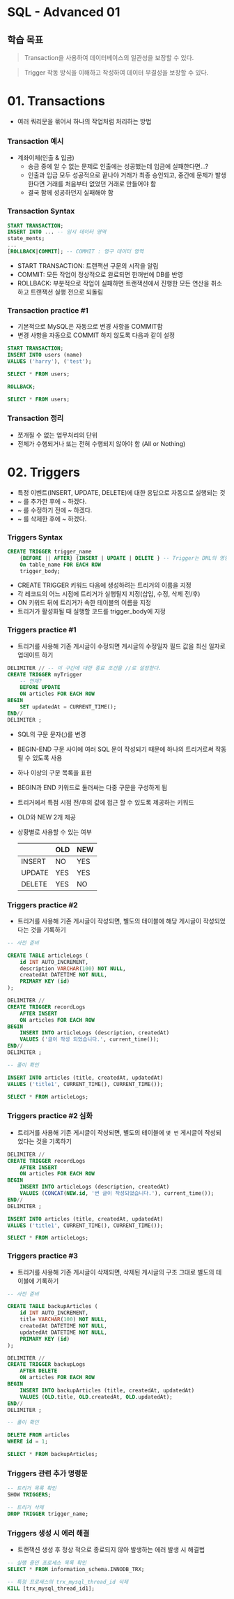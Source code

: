 # SQL - Advanced 01

## 학습 목표

> Transaction을 사용하여 데이터베이스의 일관성을 보장할 수 있다.

> Trigger 작동 방식을 이해하고 작성하여 데이터 무결성을 보장할 수 있다.

# 01. Transactions
- 여러 쿼리문을 묶어서 하나의 작업처럼 처리하는 방법

### Transaction 예시
- 계좌이체(인출 & 입금)
    - 송금 중에 알 수 없는 문제로 인출에는 성공했는데 입금에 실패한다면...?
    - 인출과 입금 모두 성공적으로 끝나야 거래가 최종 승인되고, 중간에 문제가 발생한다면 거래를 처음부터 없었던 거래로 만들어야 함
    - 결국 함께 성공하던지 실패해야 함

### Transaction Syntax

``` SQL
START TRANSACTION;
INSERT INTO ... -- 임시 데이터 영역
state_ments;
...
[ROLLBACK|COMMIT]; -- COMMIT : 영구 데이터 영역
```

- START TRANSACTION: 트랜잭션 구문의 시작을 알림
- COMMIT: 모든 작업이 정상적으로 완료되면 한꺼번에 DB를 반영
- ROLLBACK: 부분적으로 작업이 실패하면 트랜잭션에서 진행한 모든 연산을 취소하고 트랜잭션 실행 전으로 되돌림

### Transaction practice #1
- 기본적으로 MySQL은 자동으로 변경 사항을 COMMIT함
- 변경 사항을 자동으로 COMMIT 하지 않도록 다음과 같이 설정

``` SQL
START TRANSACTION;
INSERT INTO users (name)
VALUES ('harry'), ('test');

SELECT * FROM users;

ROLLBACK;

SELECT * FROM users;
```

### Transaction 정리
- 쪼개질 수 없는 업무처리의 단위
- 전체가 수행되거나 또는 전혀 수행되지 않아야 함 (All or Nothing)

# 02. Triggers
- 특정 이벤트(INSERT, UPDATE, DELETE)에 대한 응답으로 자동으로 실행되는 것
- ~ 를 추가한 후에 ~ 하겠다.
- ~ 를 수정하기 전에 ~ 하겠다.
- ~ 를 삭제한 후에 ~ 하겠다.

### Triggers Syntax

``` SQL
CREATE TRIGGER trigger_name
    {BEFORE || AFTER} {INSERT | UPDATE | DELETE } -- Trigger는 DML의 영향을 받는 필드값에만 적용할 수 있음
    On table_name FOR EACH ROW
    trigger_body; 
```

- CREATE TRIGGER 키워드 다음에 생성하려는 트리거의 이름을 지정
- 각 레코드의 어느 시점에 트리거가 실행될지 지정(삽입, 수정, 삭제 전/후)
- ON 키워드 뒤에 트리거가 속한 테이블의 이름을 지정
- 트리거가 활성화될 때 실행할 코드를 trigger_body에 지정


### Triggers practice #1
- 트리거를 사용해 기존 게시글이 수정되면 게시글의 수정일자 필드 값을 최신 일자로 업데이트 하기

``` SQL
DELIMITER // -- 이 구간에 대한 종료 조건을 //로 설정한다.
CREATE TRIGGER myTrigger
	-- 언제?
	BEFORE UPDATE
    ON articles FOR EACH ROW
BEGIN
    SET updatedAt = CURRENT_TIME();
END//
DELIMITER ;
```

- SQL의 구문 문자(;)를 변경
- BEGIN-END 구문 사이에 여러 SQL 문이 작성되기 때문에 하나의 트리거로써 작동될 수 있도록 사용
- 하나 이상의 구문 목록을 표현
- BEGIN과 END 키워드로 둘러싸는 다중 구문을 구성하게 됨

- 트리거에서 특점 시점 전/후의 값에 접근 할 수 있도록 제공하는 키워드
- OLD와 NEW 2개 제공
- 상황별로 사용할 수 있는 여부

    ||OLD|NEW|
    |--|--|--|
    |INSERT|NO|YES|
    |UPDATE|YES|YES|
    |DELETE|YES|NO|


### Triggers practice #2
- 트리거를 사용해 기존 게시글이 작성되면, 별도의 테이블에 해당 게시글이 작성되었다는 것을 기록하기

``` SQL
-- 사전 준비

CREATE TABLE articleLogs (
    id INT AUTO_INCREMENT,
    description VARCHAR(100) NOT NULL,
    createdAt DATETIME NOT NULL,
    PRIMARY KEY (id)
);

DELIMITER //
CREATE TRIGGER recordLogs
	AFTER INSERT
    ON articles FOR EACH ROW
BEGIN
	INSERT INTO articleLogs (description, createdAt)
    VALUES ('글이 작성 되었습니다.', current_time());
END//
DELIMITER ;

-- 풀이 확인

INSERT INTO articles (title, createdAt, updatedAt)
VALUES ('title1', CURRENT_TIME(), CURRENT_TIME());

SELECT * FROM articleLogs;
```

### Triggers practice #2 심화
- 트리거를 사용해 기존 게시글이 작성되면, 별도의 테이블에 `몇 번` 게시글이 작성되었다는 것을 기록하기

``` SQL
DELIMITER //
CREATE TRIGGER recordLogs
	AFTER INSERT
    ON articles FOR EACH ROW
BEGIN
	INSERT INTO articleLogs (description, createdAt)
    VALUES (CONCAT(NEW.id, '번 글이 작성되었습니다.'), current_time());
END//
DELIMITER ;

INSERT INTO articles (title, createdAt, updatedAt)
VALUES ('title1', CURRENT_TIME(), CURRENT_TIME());

SELECT * FROM articleLogs;
```


### Triggers practice #3
- 트리거를 사용해 기존 게시글이 삭제되면, 삭제된 게시글의 구조 그대로 별도의 테이블에 기록하기

``` SQL
-- 사전 준비

CREATE TABLE backupArticles (
	id INT AUTO_INCREMENT,
    title VARCHAR(100) NOT NULL,
    createdAt DATETIME NOT NULL,
    updatedAt DATETIME NOT NULL,
    PRIMARY KEY (id)
);

DELIMITER //
CREATE TRIGGER backupLogs
	AFTER DELETE
    ON articles FOR EACH ROW
BEGIN
	INSERT INTO backupArticles (title, createdAt, updatedAt)
    VALUES (OLD.title, OLD.createdAt, OLD.updatedAt);
END//
DELIMITER ;

-- 풀이 확인

DELETE FROM articles
WHERE id = 1;

SELECT * FROM backupArticles;
```

### Triggers 관련 추가 명령문

``` SQL
-- 트리거 목록 확인
SHOW TRIGGERS;

-- 트리거 삭제
DROP TRIGGER trigger_name;
```

### Triggers 생성 시 에러 해결
- 트랜잭션 생성 후 정상 적으로 종료되지 않아 발생하는 에러 발생 시 해결법

``` SQL
-- 실행 중인 프로세스 목록 확인
SELECT * FROM information_schema.INNODB_TRX;

-- 특정 프로세스의 trx_mysql_thread_id 삭제
KILL [trx_mysql_thread_id1];
```
